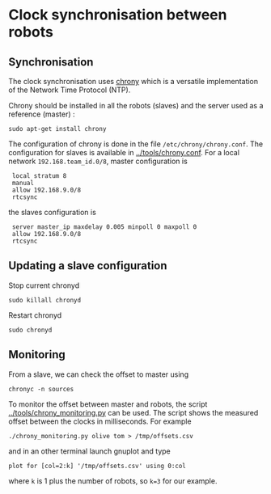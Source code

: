 # Clock synchronisation between robots
## Synchronisation
  The clock synchronisation uses [chrony]( https://chrony.tuxfamily.org/chrony )
  which is a versatile implementation of the Network Time Protocol (NTP).

  Chrony should be installed in all the robots (slaves) and the server used as a reference (master) :
  
    sudo apt-get install chrony
  
  The configuration of chrony is done in the file `/etc/chrony/chrony.conf`.
  The configuration for slaves is available in [../tools/chrony.conf](../tools/chrony.conf).
  For a local network `192.168.team_id.0/8`, master configuration is
  
     local stratum 8
     manual
     allow 192.168.9.0/8
     rtcsync
     
 the slaves configuration is
 
     server master_ip maxdelay 0.005 minpoll 0 maxpoll 0
     allow 192.168.9.0/8
     rtcsync
     
## Updating a slave configuration

Stop current chronyd

    sudo killall chronyd

Restart chronyd

    sudo chronyd
     
## Monitoring
  From a slave, we can check the offset to master using 
  
    chronyc -n sources
    
  To monitor the offset between master and robots, the script
  [../tools/chrony_monitoring.py](../tools/chrony_monitoring.py) can be used.
  The script shows the measured offset between the clocks in milliseconds.
  For example
  
    ./chrony_monitoring.py olive tom > /tmp/offsets.csv
    
  and in an other terminal launch gnuplot and type
  
    plot for [col=2:k] '/tmp/offsets.csv' using 0:col
    
  where `k` is 1 plus the number of robots, so `k=3` for our example.
 

 
  

  
  

